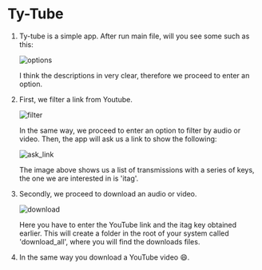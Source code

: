 # Ty-Tube

1. Ty-tube is a simple app. After run main file, will you see some such as this: 

    ![options](https://raw.githubusercontent.com/bjchavez/ty-tube/main/docs/screenshots/options.png)

    I think the descriptions in very clear, therefore we proceed to enter an option.

2. First, we filter a link from Youtube.

    ![filter](https://raw.githubusercontent.com/bjchavez/ty-tube/main/docs/screenshots/filter.png)

    In the same way, we proceed to enter an option to filter by audio or video. Then, the app will ask us a link to show the
    following:

    ![ask_link](https://raw.githubusercontent.com/bjchavez/ty-tube/main/docs/screenshots/output.png)

    The image above shows us a list of transmissions with a series of keys, the one we are interested in is 'itag'.

3. Secondly, we proceed to download an audio or video.

    ![download](https://raw.githubusercontent.com/bjchavez/ty-tube/main/docs/screenshots/download.png)

    Here you have to enter the YouTube link and the itag key obtained earlier. This will create a folder in the root of your system
    called 'download_all', where you will find the downloads files.

4. In the same way you download a YouTube video 😄.